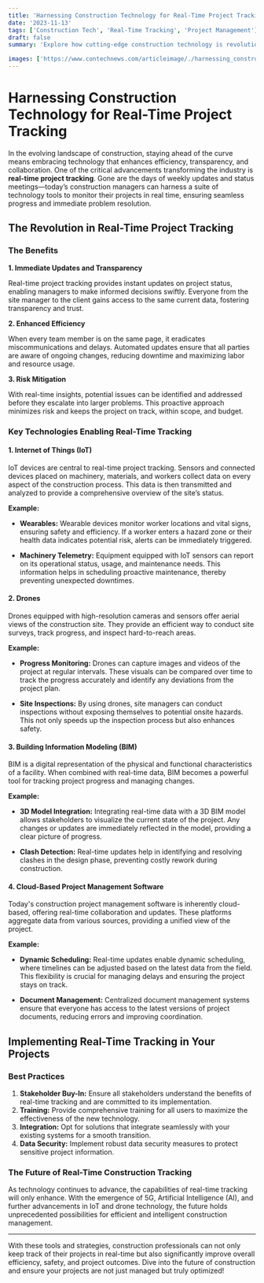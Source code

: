```yaml
---
title: 'Harnessing Construction Technology for Real-Time Project Tracking'
date: '2023-11-13'
tags: ['Construction Tech', 'Real-Time Tracking', 'Project Management']
draft: false
summary: 'Explore how cutting-edge construction technology is revolutionizing project tracking, enabling real-time updates, seamless communication, and enhanced efficiency.'

images: ['https://www.contechnews.com/articleimage/./harnessing_construction_technology_for_real_time_project_tracking.png']
---
```


# Harnessing Construction Technology for Real-Time Project Tracking

In the evolving landscape of construction, staying ahead of the curve means embracing technology that enhances efficiency, transparency, and collaboration. One of the critical advancements transforming the industry is **real-time project tracking**. Gone are the days of weekly updates and status meetings—today’s construction managers can harness a suite of technology tools to monitor their projects in real time, ensuring seamless progress and immediate problem resolution.

## The Revolution in Real-Time Project Tracking

### The Benefits

**1. Immediate Updates and Transparency**

Real-time project tracking provides instant updates on project status, enabling managers to make informed decisions swiftly. Everyone from the site manager to the client gains access to the same current data, fostering transparency and trust.

**2. Enhanced Efficiency**

When every team member is on the same page, it eradicates miscommunications and delays. Automated updates ensure that all parties are aware of ongoing changes, reducing downtime and maximizing labor and resource usage.

**3. Risk Mitigation**

With real-time insights, potential issues can be identified and addressed before they escalate into larger problems. This proactive approach minimizes risk and keeps the project on track, within scope, and budget.

### Key Technologies Enabling Real-Time Tracking

#### 1. Internet of Things (IoT)

IoT devices are central to real-time project tracking. Sensors and connected devices placed on machinery, materials, and workers collect data on every aspect of the construction process. This data is then transmitted and analyzed to provide a comprehensive overview of the site’s status.

**Example:**

- **Wearables:** Wearable devices monitor worker locations and vital signs, ensuring safety and efficiency. If a worker enters a hazard zone or their health data indicates potential risk, alerts can be immediately triggered.

- **Machinery Telemetry:** Equipment equipped with IoT sensors can report on its operational status, usage, and maintenance needs. This information helps in scheduling proactive maintenance, thereby preventing unexpected downtimes.

#### 2. Drones

Drones equipped with high-resolution cameras and sensors offer aerial views of the construction site. They provide an efficient way to conduct site surveys, track progress, and inspect hard-to-reach areas.

**Example:**

- **Progress Monitoring:** Drones can capture images and videos of the project at regular intervals. These visuals can be compared over time to track the progress accurately and identify any deviations from the project plan.

- **Site Inspections:** By using drones, site managers can conduct inspections without exposing themselves to potential onsite hazards. This not only speeds up the inspection process but also enhances safety.

#### 3. Building Information Modeling (BIM)

BIM is a digital representation of the physical and functional characteristics of a facility. When combined with real-time data, BIM becomes a powerful tool for tracking project progress and managing changes.

**Example:**

- **3D Model Integration:** Integrating real-time data with a 3D BIM model allows stakeholders to visualize the current state of the project. Any changes or updates are immediately reflected in the model, providing a clear picture of progress.

- **Clash Detection:** Real-time updates help in identifying and resolving clashes in the design phase, preventing costly rework during construction.

#### 4. Cloud-Based Project Management Software

Today's construction project management software is inherently cloud-based, offering real-time collaboration and updates. These platforms aggregate data from various sources, providing a unified view of the project.

**Example:**

- **Dynamic Scheduling:** Real-time updates enable dynamic scheduling, where timelines can be adjusted based on the latest data from the field. This flexibility is crucial for managing delays and ensuring the project stays on track.

- **Document Management:** Centralized document management systems ensure that everyone has access to the latest versions of project documents, reducing errors and improving coordination.

## Implementing Real-Time Tracking in Your Projects

### Best Practices

1. **Stakeholder Buy-In:** Ensure all stakeholders understand the benefits of real-time tracking and are committed to its implementation.
2. **Training:** Provide comprehensive training for all users to maximize the effectiveness of the new technology.
3. **Integration:** Opt for solutions that integrate seamlessly with your existing systems for a smooth transition.
4. **Data Security:** Implement robust data security measures to protect sensitive project information.

### The Future of Real-Time Construction Tracking

As technology continues to advance, the capabilities of real-time tracking will only enhance. With the emergence of 5G, Artificial Intelligence (AI), and further advancements in IoT and drone technology, the future holds unprecedented possibilities for efficient and intelligent construction management.

---

With these tools and strategies, construction professionals can not only keep track of their projects in real-time but also significantly improve overall efficiency, safety, and project outcomes. Dive into the future of construction and ensure your projects are not just managed but truly optimized!